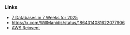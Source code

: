 
### Links 

- [7 Databases in 7 Weeks for 2025](https://matt.blwt.io/post/7-databases-in-7-weeks-for-2025/)
- https://x.com/WillManidis/status/1864314081622077906
- [AWS Reinvent](https://reinvent.awsevents.com/topics/?trk=direct#databases)
